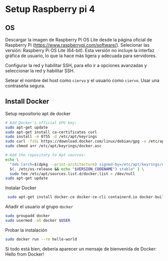 # Setup Raspberry pi 4

## OS 
Descargar la imagen de Raspberry Pi OS Lite desde la página oficial de Raspberry Pi (https://www.raspberrypi.com/software/). Selecionar las versión: Raspberry Pi OS Lite (64-bit). Esta versión no incluye la interfaz gráfica de usuario, lo que la hace más ligera y adecuada para servidores.

Configurar la red y habilitar SSH, para ello ir a opciones avanzadas y seleccionar la red y habilitar SSH. 

Setear el nombre del host como `ciervo` y el usuario como `ciervo`. Usar una contraseña segura.  




## Install Docker
Setup repositorio apt de docker
```bash
# Add Docker's official GPG key:
sudo apt-get update
sudo apt-get install ca-certificates curl
sudo install -m 0755 -d /etc/apt/keyrings
sudo curl -fsSL https://download.docker.com/linux/debian/gpg -o /etc/apt/keyrings/docker.asc
sudo chmod a+r /etc/apt/keyrings/docker.asc

# Add the repository to Apt sources:
echo \
  "deb [arch=$(dpkg --print-architecture) signed-by=/etc/apt/keyrings/docker.asc] https://download.docker.com/linux/debian \
  $(. /etc/os-release && echo "$VERSION_CODENAME") stable" | \
  sudo tee /etc/apt/sources.list.d/docker.list > /dev/null
sudo apt-get update
```

Instalar Docker
```bash
 sudo apt-get install docker-ce docker-ce-cli containerd.io docker-buildx-plugin docker-compose-plugin
```

Añadir el usuario al grupo `docker`
```bash
sudo groupadd docker
sudo usermod -aG docker $USER
```

Probar la instalación
```bash
sudo docker run --rm hello-world
```

Si todo está bien, debería aparecer un mensaje de bienvenida de Docker: Hello from Docker!